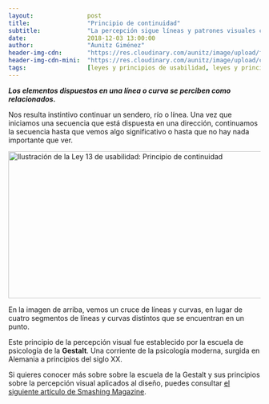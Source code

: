 ```yaml
---
layout:               post
title:                "Principio de continuidad"
subtitle:             "La percepción sigue líneas y patrones visuales continuos"
date:                 2018-12-03 13:00:00
author:               "Aunitz Giménez"
header-img-cdn:       "https://res.cloudinary.com/aunitz/image/upload/f_auto,q_auto/v1613934705/post-bg-14_sh5uki.jpg"
header-img-cdn-mini:  "https://res.cloudinary.com/aunitz/image/upload/c_scale,f_auto,q_auto,w_414/v1613934705/post-bg-14_sh5uki.jpg"
tags:                 [leyes y principios de usabilidad, leyes y principios de la Gestalt]
---
```


<p><em><strong>Los elementos dispuestos en una línea o curva se perciben como relacionados.</strong></em></p>

<p>Nos resulta instintivo continuar un sendero, río o línea. Una vez que iniciamos una secuencia que está dispuesta en una dirección, continuamos la secuencia hasta que vemos algo significativo o hasta que no hay nada importante que ver.</p>

<p><img src="{{ site.baseurl }}/img/ley-13-principio-de-continuidad.png" loading="lazy" alt="Ilustración de la Ley 13 de usabilidad: Principio de continuidad" width="722" height="294"></p>

<p>En la imagen de arriba, vemos un cruce de líneas y curvas, en lugar de cuatro segmentos de líneas y curvas distintos que se encuentran en un punto.</p>

<p>Este principio de la percepción visual fue establecido por la escuela de psicología de la <strong>Gestalt</strong>. Una corriente de la psicología moderna, surgida en Alemania a principios del siglo XX.</p>

<p>Si quieres conocer más sobre sobre la escuela de la Gestalt y sus principios sobre la percepción visual aplicados al diseño, puedes consultar <a href="https://www.smashingmagazine.com/2014/03/design-principles-visual-perception-and-the-principles-of-gestalt/" target="_blank" rel="noopener noreferrer">el siguiente artículo de Smashing Magazine</a>.</p>
